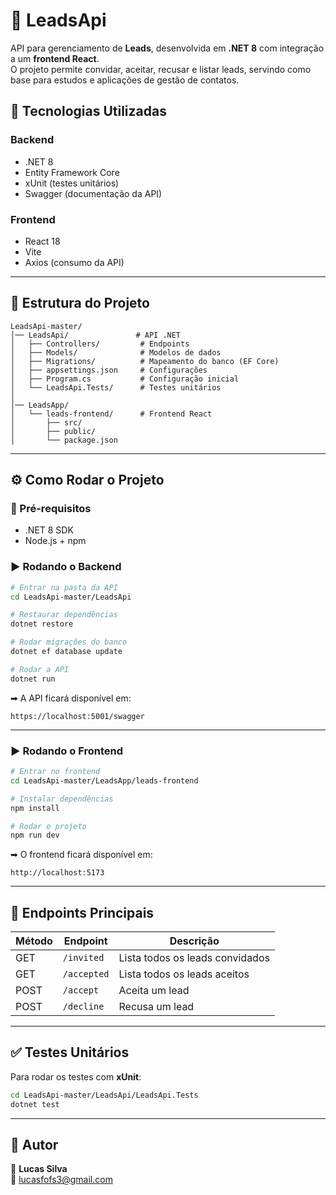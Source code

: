 
# 📌 LeadsApi

API para gerenciamento de **Leads**, desenvolvida em **.NET 8** com integração a um **frontend React**.  
O projeto permite convidar, aceitar, recusar e listar leads, servindo como base para estudos e aplicações de gestão de contatos.

## 🚀 Tecnologias Utilizadas

### Backend
- .NET 8
- Entity Framework Core
- xUnit (testes unitários)
- Swagger (documentação da API)

### Frontend
- React 18
- Vite
- Axios (consumo da API)

---

## 📂 Estrutura do Projeto

```
LeadsApi-master/
│── LeadsApi/               # API .NET
│   ├── Controllers/         # Endpoints
│   ├── Models/              # Modelos de dados
│   ├── Migrations/          # Mapeamento do banco (EF Core)
│   ├── appsettings.json     # Configurações
│   ├── Program.cs           # Configuração inicial
│   └── LeadsApi.Tests/      # Testes unitários
│
│── LeadsApp/
│   └── leads-frontend/      # Frontend React
│       ├── src/
│       ├── public/
│       └── package.json
```

---

## ⚙️ Como Rodar o Projeto

### 📌 Pré-requisitos
- .NET 8 SDK
- Node.js + npm

### ▶️ Rodando o Backend

```bash
# Entrar na pasta da API
cd LeadsApi-master/LeadsApi

# Restaurar dependências
dotnet restore

# Rodar migrações do banco
dotnet ef database update

# Rodar a API
dotnet run
```

➡ A API ficará disponível em:  
```
https://localhost:5001/swagger
```

---

### ▶️ Rodando o Frontend

```bash
# Entrar no frontend
cd LeadsApi-master/LeadsApp/leads-frontend

# Instalar dependências
npm install

# Rodar o projeto
npm run dev
```

➡ O frontend ficará disponível em:  
```
http://localhost:5173
```

---

## 📡 Endpoints Principais

| Método | Endpoint       | Descrição                  |
|--------|---------------|-----------------------------|
| GET    | `/invited`    | Lista todos os leads convidados |
| GET    | `/accepted`   | Lista todos os leads aceitos |
| POST   | `/accept`     | Aceita um lead              |
| POST   | `/decline`    | Recusa um lead              |

---

## ✅ Testes Unitários

Para rodar os testes com **xUnit**:

```bash
cd LeadsApi-master/LeadsApi/LeadsApi.Tests
dotnet test
```

---


## 📌 Autor

👤 **Lucas Silva**  
📧 lucasfofs3@gmail.com

